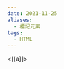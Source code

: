 ```yaml
---
date: 2021-11-25
aliases:
  - 標記元素
tags:
  - HTML
---
```


<[[a]]>
<s>
<del>
<u>
<ins>
<i>
<em>
<b>
<strong>